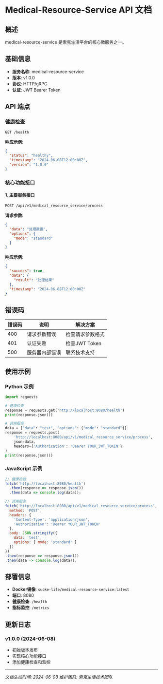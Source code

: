 # Medical-Resource-Service API 文档

## 概述

medical-resource-service 是索克生活平台的核心微服务之一。

## 基础信息

- **服务名称**: medical-resource-service
- **版本**: v1.0.0
- **协议**: HTTP/gRPC
- **认证**: JWT Bearer Token

## API 端点

### 健康检查

```http
GET /health
```

**响应示例**:
```json
{
  "status": "healthy",
  "timestamp": "2024-06-08T12:00:00Z",
  "version": "1.0.0"
}
```

### 核心功能接口

#### 1. 主要服务接口

```http
POST /api/v1/medical_resource_service/process
```

**请求参数**:
```json
{
  "data": "处理数据",
  "options": {
    "mode": "standard"
  }
}
```

**响应示例**:
```json
{
  "success": true,
  "data": {
    "result": "处理结果"
  },
  "timestamp": "2024-06-08T12:00:00Z"
}
```

## 错误码

| 错误码 | 说明 | 解决方案 |
|--------|------|----------|
| 400 | 请求参数错误 | 检查请求参数格式 |
| 401 | 认证失败 | 检查JWT Token |
| 500 | 服务器内部错误 | 联系技术支持 |

## 使用示例

### Python 示例

```python
import requests

# 健康检查
response = requests.get('http://localhost:8080/health')
print(response.json())

# 调用服务
data = {"data": "test", "options": {"mode": "standard"}}
response = requests.post(
    'http://localhost:8080/api/v1/medical_resource_service/process',
    json=data,
    headers={'Authorization': 'Bearer YOUR_JWT_TOKEN'}
)
print(response.json())
```

### JavaScript 示例

```javascript
// 健康检查
fetch('http://localhost:8080/health')
  .then(response => response.json())
  .then(data => console.log(data));

// 调用服务
fetch('http://localhost:8080/api/v1/medical_resource_service/process', {
  method: 'POST',
  headers: {
    'Content-Type': 'application/json',
    'Authorization': 'Bearer YOUR_JWT_TOKEN'
  },
  body: JSON.stringify({
    data: 'test',
    options: { mode: 'standard' }
  })
})
.then(response => response.json())
.then(data => console.log(data));
```

## 部署信息

- **Docker镜像**: `suoke-life/medical-resource-service:latest`
- **端口**: 8080
- **健康检查**: `/health`
- **指标监控**: `/metrics`

## 更新日志

### v1.0.0 (2024-06-08)
- 初始版本发布
- 实现核心功能接口
- 添加健康检查和监控

---

*文档生成时间: 2024-06-08*
*维护团队: 索克生活技术团队*
